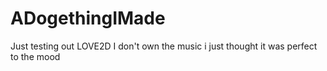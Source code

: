 # ADogethingIMade
Just testing out LOVE2D
I don't own the music i just thought it was perfect to the mood
